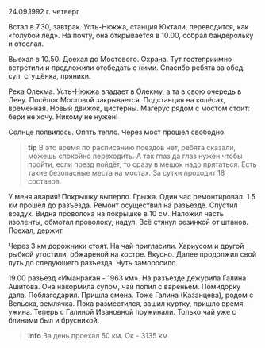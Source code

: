 24.09.1992 г. четверг 

Встал в 7.30, завтрак. 
Усть-Нюкжа, станция Юктали, переводится, как «голубой лёд». 
На почту, она открывается в 10.00, собрал бандерольку и отослал.

Выехал в 10.50. 
Доехал до Мостового. 
Охрана. 
Тут гостеприимно встретили и предложили отобедать с ними. 
Спасибо ребята за обед: суп, сгущёнка, пряники. 

Река Олекма. Усть-Нюкжа впадает в Олекму, а та в свою очередь в Лену. 
Посёлок Мостовой закрывается. Подстанция на колёсах, временная. Новый движок, цистерны. 
Магерус рядом с мостом стоит: бери не хочу. Никому не нужен!

Солнце появилось. Опять тепло. 
Через мост прошёл свободно. 
> **tip**
В это время по расписанию поездов нет, ребята сказали, можешь спокойно переходить. А так глаз да глаз нужен чтобы пройти, если поезд пойдёт, то сразу в мешок надо прятаться. Есть такие безопасные места на мостах. За сутки проходит 18 составов.

У меня авария! Покрышку выперло. Грыжа. 
Один час ремонтировал. 
1.5 км прошёл до разъезда. Ремонт осуществил на разъезде. 
Спустил воздух. 
Видна проволока на покрышке в 10 см. 
Наложил часть изоленты, обмотал проволоку, надул. Всё стянул резинкой от штанов. Поехал, держит. 

Через 3 км дорожники стоят. На чай пригласили. 
Хариусом и другой рыбкой угостили, обжареной на костре. Вкусно. 
Далее продолжил свой путь до следующего разъезда. Чуть заморосило.

19.00 разъезд «Иманракан - 1963 км». 
На разъезде дежурила Галина Ашитова. 
Она накормила супом, чай попил с вареньем. Помидорку дала. Поблагодарил. 
Пришла смена. 
Тоже Галина (Казанцева), родом с Вельска, землячка. 
Пока разместился, зашил куртку, пришло время ужина. 
Теперь с Галиной Ивановной поужинали. Только чай уже с блинами был и брусникой.
> **info**
За день проехал 50 км. Ок - 3135 км